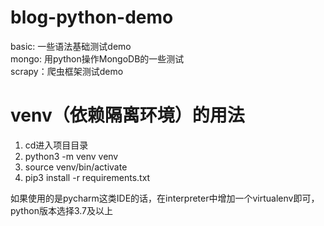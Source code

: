 # blog-python-demo
basic:  一些语法基础测试demo  
mongo:  用python操作MongoDB的一些测试  
scrapy：爬虫框架测试demo

# venv（依赖隔离环境）的用法
1. cd进入项目目录
2. python3 -m venv venv
3. source venv/bin/activate
4. pip3 install -r requirements.txt

如果使用的是pycharm这类IDE的话，在interpreter中增加一个virtualenv即可，python版本选择3.7及以上